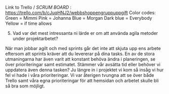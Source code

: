 Link to Trello / *SCRUM BOARD* : https://trello.com/b/cJuqHNJ2/webbshoppengruppuppgift 
Color codes: 
    Green = Mimmi
    Pink = Johanna
    Blue = Morgan
    Dark blue = Everybody
    Yellow = if time allows 

5) Vad var det mest intressanta ni lärde er om att använda agila  metoder under projektarbetet?

När man jobbar agilt och med sprints går det inte att skjuta upp ens arbete eftersom att sprints kräver att du levererar på dina tasks. En av de stora utmaningarna har även varit att konstant behöva ändra i planeringen, se över prioriteringar samt estimatet. Stämmer vår avsätta tid eller behöver vi uppdatera även denna tasken?
Ju längre in i projektet vi kom så insåg vi hur fel vi hade i våra prioriteringar. Vi var återigen tvungna att se över både Trello samt våra egna prioriteringar för att hemsidan och arbetet skulle bli så bra som möjligt.




